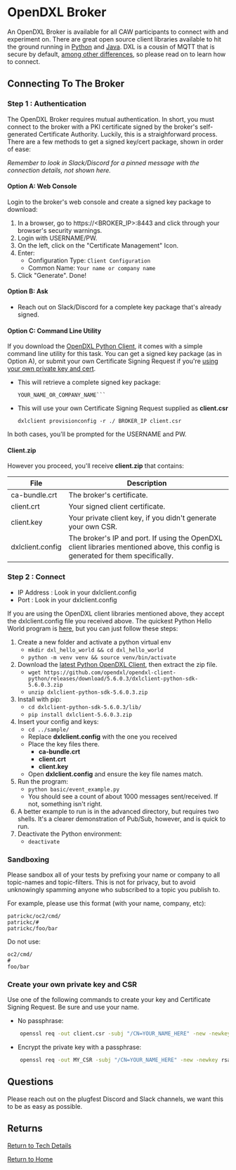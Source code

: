 # OpenDXL Broker 

An OpenDXL Broker is available for all CAW participants to
connect with and experiment on. There are great open source
client libraries available to hit the ground running in
[Python](https://github.com/opendxl/opendxl-client-python) and
[Java](https://github.com/opendxl/opendxl-client-java). DXL is a
cousin of MQTT that is secure by default, [among other
differences](https://github.com/opendxl/opendxl-broker/wiki/Comparison-with-MQTT),
so please read on to learn how to connect.

## Connecting To The Broker

### Step 1 : Authentication

The OpenDXL Broker requires mutual authentication. In short, you
must connect to the broker with a PKI certificate signed by the
broker's self-generated Certificate Authority. Luckily, this is a
straighforward process. There are a few methods to get a signed
key/cert package, shown in order of ease:

_Remember to look in Slack/Discord for a pinned message with the
connection details, not shown here._

#### Option A: Web Console
Login to the broker's web console and create a signed key package
to download:
1. In a browser, go to https://<BROKER_IP>:8443 and click through
   your browser's security warnings.
2. Login with USERNAME/PW.
3. On the left, click on the "Certificate Management" Icon.
4. Enter:
   * Configuration Type: ```Client Configuration```
   * Common Name: ```Your name or company name```
5. Click "Generate". Done!

#### Option B: Ask
* Reach out on Slack/Discord for a complete key package that's
  already signed.

#### Option C: Command Line Utility
If you download the [OpenDXL Python
Client](https://github.com/opendxl/opendxl-client-python), it
comes with a simple command line utility for this task. You can
get a signed key package (as in Option A), or submit your own
Certificate Signing Request if you're [using your own private key
and cert](#create-your-own-private-key-and-csr).
* This will retrieve a complete signed key package:

    ```dxlclient provisionconfig ./ BROKER_IP
    YOUR_NAME_OR_COMPANY_NAME```
    
* This will use your own Certificate Signing Request supplied as
  **client.csr**
   
   ```dxlclient provisionconfig -r ./ BROKER_IP client.csr```
   
In both cases, you'll be prompted for the USERNAME and PW.


#### Client.zip
However you proceed, you'll receive **client.zip** that contains:

| File | Description |
| ------ | ----------- |
| ca-bundle.crt   | The broker's certificate. |
| client.crt      | Your signed client certificate. |
| client.key | Your private client key, if you didn't generate your own CSR. |
| dxlclient.config | The broker's IP and port. If using the OpenDXL client libraries mentioned above, this config is generated for them specifically. |


### Step 2 : Connect

* IP Address : Look in your dxlclient.config
* Port : Look in your dxlclient.config

If you are using the OpenDXL client libraries mentioned above,
they accept the dxlclient.config file you received above. The
quickest Python Hello World program is
[here](https://github.com/opendxl/opendxl-client-python/blob/master/examples/basic/event_example.py),
but you can just follow these steps:

1. Create a new folder and activate a python virtual env
    * ```mkdir dxl_hello_world && cd dxl_hello_world```
    * ```python -m venv venv && source venv/bin/activate```
1. Download the [latest Python OpenDXL Client](https://github.com/opendxl/opendxl-client-python/releases/download/5.6.0.3/dxlclient-python-sdk-5.6.0.3.zip), then extract the zip file.
    * ```wget https://github.com/opendxl/opendxl-client-python/releases/download/5.6.0.3/dxlclient-python-sdk-5.6.0.3.zip```
    * ```unzip dxlclient-python-sdk-5.6.0.3.zip```
1. Install with pip:
    * ```cd dxlclient-python-sdk-5.6.0.3/lib/```
    * ```pip install dxlclient-5.6.0.3.zip```
1. Insert your config and keys:
    * ```cd ../sample/```
    * Replace **dxlclient.config** with the one you received
    * Place the key files there.
        * **ca-bundle.crt**
        * **client.crt**
        * **client.key**
    * Open **dxlclient.config** and ensure the key file names match.
1. Run the program:
    * ```python basic/event_example.py```
    * You should see a count of about 1000 messages
      sent/received. If not, something isn't right.
1. A better example to run is in the advanced directory, but
   requires two shells. It's a clearer demonstration of Pub/Sub,
   however, and is quick to run.
1. Deactivate the Python environment:
    * ```deactivate```


### Sandboxing

Please sandbox all of your tests by prefixing your name or
company to all topic-names and topic-filters. This is not for
privacy, but to avoid unknowingly spamming anyone who subscribed
to a topic you publish to.

For example, please use this format (with your name, company, etc):

```
patrickc/oc2/cmd/
patrickc/#
patrickc/foo/bar
```

Do not use:
```
oc2/cmd/
#
foo/bar
```

### Create your own private key and CSR

Use one of the following commands to create your key and
Certificate Signing Request. Be sure and use your name.

* No passphrase:
```bash
    openssl req -out client.csr -subj "/CN=YOUR_NAME_HERE" -new -newkey rsa:2048 -nodes -keyout client.key
```
* Encrypt the private key with a passphrase:
```bash
    openssl req -out MY_CSR -subj "/CN=YOUR_NAME_HERE" -new -newkey rsa:2048 -keyout client.key
```

## Questions

Please reach out on the plugfest Discord and Slack channels, we
want this to be as easy as possible.


## Returns
[Return to Tech Details](../TechDetails/README.md)

[Return to Home](../index.md)